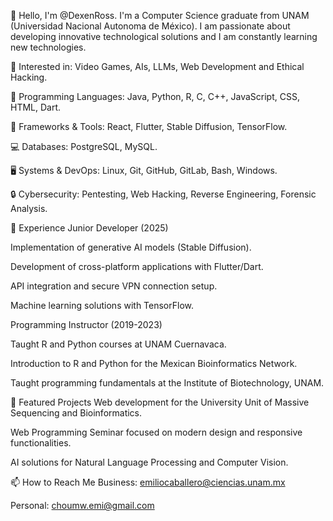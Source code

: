 👋 Hello, I'm @DexenRoss. I'm a Computer Science graduate from UNAM (Universidad Nacional Autonoma de México). I am passionate about developing innovative technological solutions and I am constantly learning new technologies.

👀 Interested in: Video Games, AIs, LLMs, Web Development and Ethical Hacking.

🌱 Programming Languages: Java, Python, R, C, C++, JavaScript, CSS, HTML, Dart.

🚀 Frameworks & Tools: React, Flutter, Stable Diffusion, TensorFlow.

💻 Databases: PostgreSQL, MySQL.

🖥️ Systems & DevOps: Linux, Git, GitHub, GitLab, Bash, Windows.

🔒 Cybersecurity: Pentesting, Web Hacking, Reverse Engineering, Forensic Analysis.

💼 Experience
Junior Developer (2025)

Implementation of generative AI models (Stable Diffusion).

Development of cross-platform applications with Flutter/Dart.

API integration and secure VPN connection setup.

Machine learning solutions with TensorFlow.

Programming Instructor (2019-2023)

Taught R and Python courses at UNAM Cuernavaca.

Introduction to R and Python for the Mexican Bioinformatics Network.

Taught programming fundamentals at the Institute of Biotechnology, UNAM.

🌟 Featured Projects
Web development for the University Unit of Massive Sequencing and Bioinformatics.

Web Programming Seminar focused on modern design and responsive functionalities.

AI solutions for Natural Language Processing and Computer Vision.

📫 How to Reach Me
Business: emiliocaballero@ciencias.unam.mx

Personal: choumw.emi@gmail.com

<!---
EmilioCaballero99/EmilioCaballero99 is a ✨ special ✨ repository because its `README.md` (this file) appears on your GitHub profile.
You can click the Preview link to take a look at your changes.
--->
